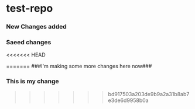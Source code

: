 # test-repo

### New Changes added ###

### Saeed changes ###
<<<<<<< HEAD



=======
###I'm making some more changes here now###

### This is my change ###
>>>>>>> bd917503a203de9b9a2a31b8ab7e3de6d9958b0a
